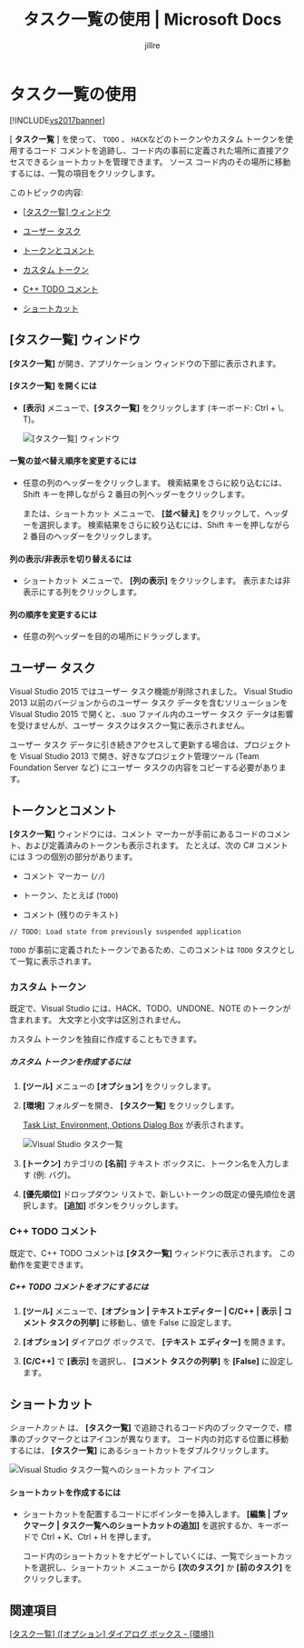 ﻿---
title: タスク一覧の使用 | Microsoft Docs
ms.date: 11/15/2016
ms.prod: visual-studio-dev14
ms.technology: vs-ide-general
ms.topic: conceptual
f1_keywords:
- TaskListWindow
- VS.TaskList
- tasklist
helpviewer_keywords:
- task list
- Visual Studio, task list
ms.assetid: f46a75a8-47b3-4cb6-bb59-b72e3356a664
caps.latest.revision: 33
author: jillre
ms.author: jillfra
manager: jillfra
ms.openlocfilehash: f7537c3007f54480874047f52f186996cf663508
ms.sourcegitcommit: a8e8f4bd5d508da34bbe9f2d4d9fa94da0539de0
ms.translationtype: MTE95
ms.contentlocale: ja-JP
ms.lasthandoff: 10/19/2019
ms.locfileid: "72656403"
---
# <a name="using-the-task-list"></a>タスク一覧の使用
[!INCLUDE[vs2017banner](../includes/vs2017banner.md)]

[ **タスク一覧** ] を使って、 `TODO` 、 `HACK`などのトークンやカスタム トークンを使用するコード コメントを追跡し、コード内の事前に定義された場所に直接アクセスできるショートカットを管理できます。 ソース コード内のその場所に移動するには、一覧の項目をクリックします。

 このトピックの内容:

- [[タスク一覧] ウィンドウ](../ide/using-the-task-list.md#taskListWindow)

- [ユーザー タスク](../ide/using-the-task-list.md#userTasks)

- [トークンとコメント](../ide/using-the-task-list.md#tokensComments)

- [カスタム トークン](../ide/using-the-task-list.md#customTokens)

- [C++ TODO コメント](../ide/using-the-task-list.md#cppComments)

- [ショートカット](../ide/using-the-task-list.md#shortcuts)

## <a name="taskListWindow"></a> [タスク一覧] ウィンドウ
 **[タスク一覧]** が開き、アプリケーション ウィンドウの下部に表示されます。

#### <a name="to-open-the-task-list"></a>[タスク一覧] を開くには

- **[表示]** メニューで、**[タスク一覧]** をクリックします (キーボード: Ctrl + \\、T)。

     ![[タスク一覧] ウィンドウ](../ide/media/vs2015-task-list.png "|::ref1::|")

#### <a name="to-change-the-sort-order-of-the-list"></a>一覧の並べ替え順序を変更するには

- 任意の列のヘッダーをクリックします。 検索結果をさらに絞り込むには、Shift キーを押しながら 2 番目の列ヘッダーをクリックします。

     または、ショートカット メニューで、 **[並べ替え]** をクリックして、ヘッダーを選択します。 検索結果をさらに絞り込むには、Shift キーを押しながら 2 番目のヘッダーをクリックします。

#### <a name="to-show-or-hide-columns"></a>列の表示/非表示を切り替えるには

- ショートカット メニューで、 **[列の表示]** をクリックします。 表示または非表示にする列をクリックします。

#### <a name="to-change-the-order-of-the-columns"></a>列の順序を変更するには

- 任意の列ヘッダーを目的の場所にドラッグします。

## <a name="userTasks"></a> ユーザー タスク
 Visual Studio 2015 ではユーザー タスク機能が削除されました。 Visual Studio 2013 以前のバージョンからのユーザー タスク データを含むソリューションを Visual Studio 2015 で開くと、.suo ファイル内のユーザー タスク データは影響を受けませんが、ユーザー タスクはタスク一覧に表示されません。

 ユーザー タスク データに引き続きアクセスして更新する場合は、プロジェクトを Visual Studio 2013 で開き、好きなプロジェクト管理ツール (Team Foundation Server など) にユーザー タスクの内容をコピーする必要があります。

## <a name="tokensComments"></a> トークンとコメント
 **[タスク一覧]** ウィンドウには、コメント マーカーが手前にあるコードのコメント、および定義済みのトークンも表示されます。 たとえば、次の C# コメントには 3 つの個別の部分があります。

- コメント マーカー (`//`)

- トークン、たとえば (`TODO`)

- コメント (残りのテキスト)

```
// TODO: Load state from previously suspended application
```

 `TODO` が事前に定義されたトークンであるため、このコメントは `TODO` タスクとして一覧に表示されます。

### <a name="customTokens"></a> カスタム トークン
 既定で、Visual Studio には、HACK、TODO、UNDONE、NOTE のトークンが含まれます。 大文字と小文字は区別されません。

 カスタム トークンを独自に作成することもできます。

##### <a name="to-create-a-custom-token"></a>カスタム トークンを作成するには

1. **[ツール]** メニューの **[オプション]** をクリックします。

2. **[環境]** フォルダーを開き、 **[タスク一覧]** をクリックします。

     [Task List, Environment, Options Dialog Box](../ide/reference/task-list-environment-options-dialog-box.md) が表示されます。

     ![Visual Studio タスク一覧](../ide/media/vs2015-task-list-options.png "|::ref2::|")

3. **[トークン]** カテゴリの **[名前]** テキスト ボックスに、トークン名を入力します (例: バグ)。

4. **[優先順位]** ドロップダウン リストで、新しいトークンの既定の優先順位を選択します。 **[追加]** ボタンをクリックします。

### <a name="cppComments"></a> C++ TODO コメント
 既定で、C++ TODO コメントは **[タスク一覧]** ウィンドウに表示されます。 この動作を変更できます。

##### <a name="to-turn-off-c-todo-comments"></a>C++ TODO コメントをオフにするには

1. **[ツール]** メニューで、**[オプション &#124; テキストエディター &#124; C/C++ &#124; 表示 &#124; コメント タスクの列挙]** に移動し、値を False に設定します。

2. **[オプション]** ダイアログ ボックスで、 **[テキスト エディター]** を開きます。

3. **[C/C++]** で **[表示]** を選択し、 **[コメント タスクの列挙]** を **[False]** に設定します。

## <a name="shortcuts"></a> ショートカット
 *ショートカット* は、 **[タスク一覧]** で追跡されるコード内のブックマークで、標準のブックマークとはアイコンが異なります。 コード内の対応する位置に移動するには、 **[タスク一覧]** にあるショートカットをダブルクリックします。

 ![Visual Studio タスク一覧へのショートカット アイコン](../ide/media/vs2015-task-list-bookmark.png "|::ref3::|")

#### <a name="to-create-a-shortcut"></a>ショートカットを作成するには

- ショートカットを配置するコードにポインターを挿入します。 **[編集 &#124; ブックマーク &#124; タスク一覧へのショートカットの追加]** を選択するか、キーボードで Ctrl + K、Ctrl + H を押します。

     コード内のショートカットをナビゲートしていくには、一覧でショートカットを選択し、ショートカット メニューから **[次のタスク]** か **[前のタスク]** をクリックします。

## <a name="see-also"></a>関連項目
 [[タスク一覧] ([オプション] ダイアログ ボックス - [環境])](../ide/reference/task-list-environment-options-dialog-box.md)

